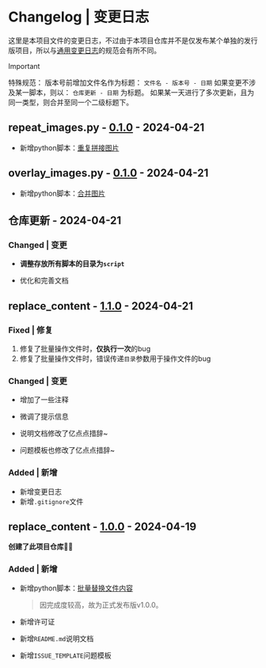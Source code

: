 # Changelog | 变更日志

这里是本项目文件的变更日志，不过由于本项目仓库并不是仅发布某个单独的发行版项目，所以与[通用变更日志](https://common-changelog.org)的规范会有所不同。

> [!IMPORTANT]
> 特殊规范：
> 版本号前增加文件名作为标题： `文件名 - 版本号 - 日期`
> 如果变更不涉及某一脚本，则以： `仓库更新 - 日期` 为标题。
> 如果某一天进行了多次更新，且为同一类型，则合并至同一个二级标题下。

## repeat_images.py - [0.1.0](https://github.com/guobao2333/python_handy-tool/commit/b929ef7) - 2024-04-21

* 新增python脚本：[重复拼接图片](script/ImageEditer/repeat_images.py)

## overlay_images.py - [0.1.0](https://github.com/guobao2333/python_handy-tool/commit/b929ef7) - 2024-04-21

* 新增python脚本：[合并图片](script/ImageEditer/overlay_images.py)

## 仓库更新 - 2024-04-21

### Changed | 变更

* **调整存放所有脚本的目录为`script`**

* 优化和完善文档

## replace_content - [1.1.0](https://github.com/guobao2333/python_handy-tool/commit/1e862b8) - 2024-04-21

### Fixed | 修复

1. 修复了批量操作文件时，**仅执行一次**的bug
2. 修复了批量操作文件时，错误传递`目录`参数用于操作文件的bug

### Changed | 变更

* 增加了一些注释
* 微调了提示信息

* 说明文档修改了亿点点措辞~
* 问题模板也修改了亿点点措辞~

### Added | 新增

* 新增变更日志
* 新增`.gitignore`文件

## replace_content - [1.0.0](https://github.com/guobao2333/python_handy-tool/commit/c0c63d5) - 2024-04-19

**创建了此项目仓库**👍🏻

### Added | 新增

* 新增python脚本：[批量替换文件内容](script/FileEditer/replace_content.py)
  > 因完成度较高，故为正式发布版v1.0.0。

* 新增许可证
* 新增`README.md`说明文档
* 新增`ISSUE_TEMPLATE`问题模板
